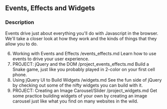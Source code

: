 
## Events, Effects and Widgets

### Description
Events drive just about everything you'll do with Javascript in the browser. We'll take a closer look at how they work and the kinds of things that they allow you to do.

6. Working with Events and Effects
    /events_effects.md
    Learn how to use events to drive your user experience.
7. PROJECT: jQuery and the DOM
    /project_events_effects.md
    Build a Snake game, just like you probably played in 2-color on your first cell phone.
8. Using jQuery UI to Build Widgets
    /widgets.md
    See the fun side of jQuery by checking out some of the nifty widgets you can build with it.
9. PROJECT: Creating an Image Carousel/Slider
    /project_widgets.md
    Get some practice building widgets of your own by creating an image carousel just like what you find on many websites in the wild.
